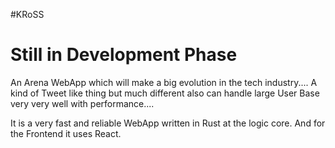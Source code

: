 #KRoSS

<h1> Still in Development Phase </h1>

An Arena WebApp which will make a big evolution in the tech industry....
A kind of Tweet like thing but much different also can handle large User Base very very well with performance....

It is a very fast and reliable WebApp written in Rust at the logic core.
And for the Frontend it uses React.

